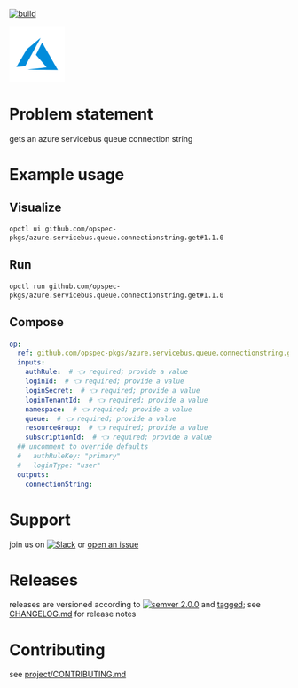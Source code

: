 [![build](https://github.com/opspec-pkgs/azure.servicebus.queue.connectionstring.get/actions/workflows/build.yml/badge.svg)](https://github.com/opspec-pkgs/azure.servicebus.queue.connectionstring.get/actions/workflows/build.yml)


<img src="icon.svg" alt="icon" height="100px">

# Problem statement

gets an azure servicebus queue connection string

# Example usage

## Visualize

```shell
opctl ui github.com/opspec-pkgs/azure.servicebus.queue.connectionstring.get#1.1.0
```

## Run

```
opctl run github.com/opspec-pkgs/azure.servicebus.queue.connectionstring.get#1.1.0
```

## Compose

```yaml
op:
  ref: github.com/opspec-pkgs/azure.servicebus.queue.connectionstring.get#1.1.0
  inputs:
    authRule:  # 👈 required; provide a value
    loginId:  # 👈 required; provide a value
    loginSecret:  # 👈 required; provide a value
    loginTenantId:  # 👈 required; provide a value
    namespace:  # 👈 required; provide a value
    queue:  # 👈 required; provide a value
    resourceGroup:  # 👈 required; provide a value
    subscriptionId:  # 👈 required; provide a value
  ## uncomment to override defaults
  #   authRuleKey: "primary"
  #   loginType: "user"
  outputs:
    connectionString:
```

# Support

join us on
[![Slack](https://img.shields.io/badge/slack-opctl-E01563.svg)](https://join.slack.com/t/opctl/shared_invite/zt-51zodvjn-Ul_UXfkhqYLWZPQTvNPp5w)
or
[open an issue](https://github.com/opspec-pkgs/azure.servicebus.queue.connectionstring.get/issues)

# Releases

releases are versioned according to
[![semver 2.0.0](https://img.shields.io/badge/semver-2.0.0-brightgreen.svg)](http://semver.org/spec/v2.0.0.html)
and [tagged](https://git-scm.com/book/en/v2/Git-Basics-Tagging); see
[CHANGELOG.md](CHANGELOG.md) for release notes

# Contributing

see
[project/CONTRIBUTING.md](https://github.com/opspec-pkgs/project/blob/main/CONTRIBUTING.md)
